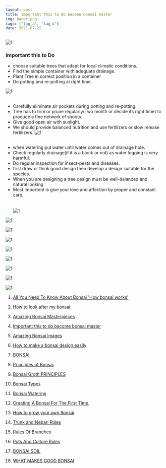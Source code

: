 ```yaml
---
layout: post
title: Important this to do become bonsai master
img: baner.png
tags: ["tag_a", "tag_b"]
date: 2021-07-22
---
```



![1](baner.png)

### Important this to Do

<!--adsense-->
* choose suitable trees that adapt for local climatic conditions.
* Find the simple container with adequate drainage.
* Plant Tree in correct position in a container
* Do potting and re-potting at right time.

![1](1.png)
<br>
<br>
<!--adsense-->
* Carefully eliminate air pockets during potting and re-potting.
* Tree has to trim or prune regularly(Two month or decide its right time) to produce a fine network of shoots.
* Give good open air with sunlight.
* We should provide balanced nutrition and use  fertilizers or slow release
fertilizers.
  ![1](2.png)
  <br>
  <br>
 
<!--adsense-->
* when watering put water until water comes out of drainage hole.
* Check regularly drainage(if it is a block or not) as water logging is very harmful.
* Do regular inspection for insect-pests and diseases.
* first draw or think good design then develop a design suitable for the species.
* When you are designing a tree,design must be well-balanced and natural looking.
* Most Importent is give your love and affection by proper and constant care.  
  <br>
  <br>
  ![1](3.png)
<!--adsense-->
![1](4.png)
<!--adsense-->
![1](5.png)
<!--adsense-->
![1](6.png)
<!--adsense-->
![1](7.png)
<!--adsense-->
![1](8.png)
<!--adsense-->
![1](9.png)
<!--adsense-->
![1](10.png)
<!--adsense-->
![1](11.png)
<!--adsense-->


1. [All You Need To Know About Bonsai 'How bonsai works'](https://japanbonsaigarden.com/posts/bonsai_care/)
2. [How to look after my bonsai](https://japanbonsaigarden.com/posts/how_to_carering_your_bonsai/)
3. [Amazing Bonsai Masterpieces](https://japanbonsaigarden.com/posts/masterpieses1/)
4. [Important this to do become bonsai master](https://japanbonsaigarden.com/posts/masterpieses2/)
5. [Amazing Bonsai Images](https://japanbonsaigarden.com/posts/bonsaipost1/)
6. [How to make a bonsai design easily](https://japanbonsaigarden.com/posts/lerningguide1/)
7. [BONSAI](https://japanbonsaigarden.com/posts/introduction/)
8. [Principles of Bonsai](https://japanbonsaigarden.com/posts/principlesofbonsai/)
9. [Bonsai Groth PRINCIPLES](https://japanbonsaigarden.com/posts/bonsaigrouthprincipals/)
10. [Bonsai Types](https://japanbonsaigarden.com/posts/bonsaitypes/)
11. [Bonsai Watering](https://japanbonsaigarden.com/posts/bonsaiwatering/)
12. [Creating A Bonsai For The First Time.](https://japanbonsaigarden.com/posts/biginnerbasics/)
13. [How to grow your own Bonsai](https://japanbonsaigarden.com/posts/bonsaigrowing/)
14. [Trunk and Nebari Rules](https://japanbonsaigarden.com/posts/rulesofbonsai/)
15. [Rules Of Branches](https://japanbonsaigarden.com/posts/rulesofbranches/)
16. [Pots And Culture Rules](https://japanbonsaigarden.com/posts/potsandculturerules/)
17. [BONSAI SOIL](https://japanbonsaigarden.com/posts/bonsaisoil/)

18. [WHAT MAKES GOOD BONSAI](https://japanbonsaigarden.com/posts/whatmakesgoodbonsai/)
